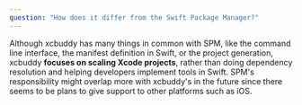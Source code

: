 ```yaml
---
question: "How does it differ from the Swift Package Manager?"
---
```


Although xcbuddy has many things in common with SPM, like the command line interface, the manifest definition in Swift, or the project generation, xcbuddy **focuses on scaling Xcode projects**, rather than doing dependency resolution and helping developers implement tools in Swift. SPM's responsibility might overlap more with xcbuddy's in the future since there seems to be plans to give support to other platforms such as iOS.
